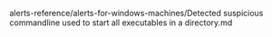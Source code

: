 alerts-reference/alerts-for-windows-machines/Detected suspicious commandline used to start all executables in a directory.md